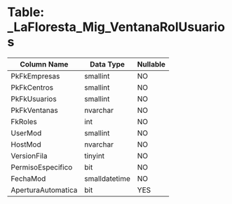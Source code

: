# Table: _LaFloresta_Mig_VentanaRolUsuarios

| Column Name | Data Type | Nullable |
|-------------|-----------|----------|
| PkFkEmpresas | smallint | NO |
| PkFkCentros | smallint | NO |
| PkFkUsuarios | smallint | NO |
| PkFkVentanas | nvarchar | NO |
| FkRoles | int | NO |
| UserMod | smallint | NO |
| HostMod | nvarchar | NO |
| VersionFila | tinyint | NO |
| PermisoEspecifico | bit | NO |
| FechaMod | smalldatetime | NO |
| AperturaAutomatica | bit | YES |
